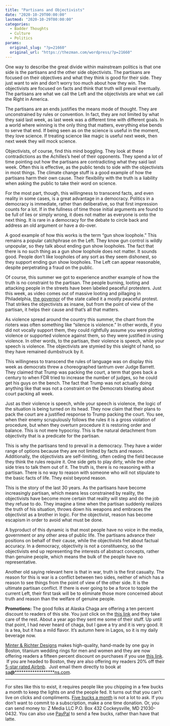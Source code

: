 ```yaml
---
title: "Partisans and Objectivists"
date: "2020-10-29T00:00:00"
lastmod: "2020-10-29T00:00:00"
categories:
  - Badder Thoughts
  - Culture
  - Politics
params:
  original_slug: "?p=21660"
  original_url: "https://thezman.com/wordpress/?p=21660"
---
```


One way to describe the great divide within mainstream politics is that
one side is the partisans and the other side objectivists. The partisans
are focused on their objectives and what they think is good for their
side. They just want to win and don’t worry too much about how they win.
The objectivists are focused on facts and think that truth will prevail
eventually. The partisans are what we call the Left and the objectivists
are what we call the Right in America.

The partisans are an ends justifies the means mode of thought. They are
unconstrained by rules or convention. In fact, they are not limited by
what they said last week, as last week was a different time with
different goals. In a world where winning is the only thing that
matters, everything else bends to serve that end. If being seen as on
the science is useful in the moment, they love science. If treating
science like magic is useful next week, then next week they will mock
science.

Objectivists, of course, find this mind boggling. They look at these
contradictions as the Achilles’s heel of their opponents. They spend a
lot of time pointing out how the partisans are contradicting what they
said last week. Often this is effective, as the public tends to side
with the objectivists in most things. The climate change stuff is a good
example of how the partisans harm their own cause. Their flexibility
with the truth is a liability when asking the public to take their word
on science.

For the most part, though, this willingness to transcend facts, and even
reality in some cases, is a great advantage in a democracy. Politics in
a democracy is immediate, rather than deliberative, so that first
impression counts for a lot. If in the fullness of time those initial
arguments are found to be full of lies or simply wrong, it does not
matter as everyone is onto the next thing. It is rare in a democracy for
the debate to circle back and address an old argument or have a do-over.

A good example of how this works is the term “gun show loophole.” This
remains a popular catchphrase on the Left. They know gun control is
wildly unpopular, so they talk about ending gun show loopholes. The fact
that there is no such thing as a gun show loophole does not matter. It
sounds good. People don’t like loopholes of any sort as they seem
dishonest, so they support ending gun show loopholes. The Left can
appear reasonable, despite perpetrating a fraud on the public.

Of course, this summer we got to experience another example of how the
truth is no constraint to the partisan. The people burning, looting and
attacking people in the streets have been labeled peaceful protesters.
Just this week, as video comes out of massive looting and pillaging in
Philadelphia, [the
governor](https://thepostmillennial.com/pennsylvania-governor-has-a-hope-that-philadelphia-riots-dont-escalate-into-anything-other-than-the-peaceful-protests)
of the state called it a mostly peaceful protest. That strikes the
objectivists as insane, but from the point of view of the partisan, it
helps their cause and that’s all that matters.

As violence spread around the country this summer, the chant from the
rioters was often something like “silence is violence.” In other words,
if you did not vocally support them, they could rightfully assume you
were plotting violence or supported violence against them, so they were
justified in using violence. In other words, to the partisan, their
violence is speech, while your speech is violence. The objectivists are
stymied by this sleight of hand, so they have remained dumbstruck by it.

This willingness to transcend the rules of language was on display this
week as democrats threw a choreographed tantrum over Judge Barrett. They
claimed that Trump was packing the court, a term that goes back a
century to when FDR tried to increase the number of judges, so he could
get his guys on the bench. The fact that Trump was not actually doing
anything like that was not a constraint on the Democrats bleating about
court packing all week.

Just as their violence is speech, while your speech is violence, the
logic of the situation is being turned on its head. They now claim that
their plans to pack the court are a justified response to Trump packing
the court. You see, when their enemy scrupulously follows the rules it
is a gross violation of procedure, but when they overturn procedure it
is restoring order and balance. This is not mere hypocrisy. This is the
natural detachment from objectivity that is a predicate for the
partisan.

This is why the partisans tend to prevail in a democracy. They have a
wider range of options because they are not limited by facts and reason.
Additionally, the objectivists are self-limiting, often ceding the field
because they think the rules require it. One side gets to play dirty,
while the other side tries to talk them out of it. The truth is, there
is no reasoning with a partisan. There is no way to reason with someone
who will not stipulate to the basic facts of life. They exist beyond
reason.

This is the story of the last 30 years. As the partisans have become
increasingly partisan, which means less constrained by reality, the
objectivists have become more certain that reality will step and do the
job they refuse to do. They imagine a time when the partisan suddenly
realizes the truth of his situation, throws down his weapons and
embraces the objectivist as a brother in logic. For the objectivist,
reason has become escapism in order to avoid what must be done.

A byproduct of this dynamic is that most people have no voice in the
media, government or any other area of public life. The partisans
advance their positions on behalf of their cause, while the objectivists
fret about factual accuracy. In a democracy, objectivity is not a
constituency, so the objectivists end up representing the interests of
abstract concepts, rather than genuine people, which means the bulk of
the people have no representative.

Another old saying relevant here is that in war, truth is the first
casualty. The reason for this is war is a conflict between two sides,
neither of which has a reason to see things from the point of view of
the other side. It is the ultimate partisan conflict. If there is ever
going to be a force to topple the current Left, their first task will be
to eliminate those more concerned about truth and reason than the
welfare of genuine people.

**Promotions:** The good folks at Alaska Chaga are offering a ten
percent discount to readers of this site. You just click on the
<a href="https://alaskachaga.us/discount/ZMAN" rel="noopener noreferrer"
target="_blank">this link</a> and they take care of the rest. About a
year ago they sent me some of their stuff. Up until that point, I had
never heard of chaga, but I gave a try and it is very good. It is a tea,
but it has a mild flavor. It’s autumn here in Lagos, so it is my daily
beverage now.

<a href="https://www.minterandrichterdesigns.com/"
rel="noreferrer nofollow noopener" target="_blank">Minter &amp; Richter
Designs</a> makes high-quality, hand-made by one guy in Boston, titanium
wedding rings for men and women and they are now offering readers a
fifteen percent discount on purchases if you use
<a href="https://www.minterandrichterdesigns.com/discount/ZMAN"
rel="noreferrer nofollow noopener" target="_blank">this link</a>. 
 <span class="highlight"><span class="colour"><span class="font"><span class="size">If
you are headed to Boston, they are also offering my readers 20% off
their <a
href="https://www.airbnb.com/users/7988017/listings?user_id=7988017&amp;s=3"
rel="noopener noreferrer" target="_blank">5-star rated Airbnb</a>.  Just
email them directly to book at
<a href="mailto:sa***@*********************ns.com"
data-original-string="jiHnPzL6ViD2Qf3kQoexbw==cb7L7ijZeywIMYUUp794p/y6THUnY83/4MSH/WNKScZZumEdRYkWHWbuwp9onsSg/u7"><span
class="apbct-email-encoder"
data-original-string="WgslULqed5N7yGchg38gNg==cb7o5KV1ls4h+Z0WLQcC6S4kMoYomT3snHBlyf1W6pW/CWD2OzbDJG1yzAy+Oo0rqIm"
title="This contact has been encoded by Anti-Spam by CleanTalk. Click to decode. To finish the decoding make sure that JavaScript is enabled in your browser.">sa<span
class="apbct-blur">***</span>@<span
class="apbct-blur">*********************</span>ns.com</span></a>.</span></span></span></span>

------------------------------------------------------------------------

For sites like this to exist, it requires people like you chipping in a
few bucks a month to keep the lights on and the people fed. It turns out
that you can’t live on clicks and compliments.
<a href="https://www.subscribestar.com/the-z-blog"
rel="noopener noreferrer" target="_blank">Five bucks a month</a> is not
a lot to ask. If you don’t want to commit to a subscription, make a one
time donation. Or, you can send money to: Z Media LLC P.O. Box 432
Cockeysville, MD 21030-0432. You can also use <a
href="https://www.paypal.com/cgi-bin/webscr?cmd=_s-xclick&amp;hosted_button_id=UDAS2Q8JYA6CN&amp;source=url"
rel="noopener noreferrer" target="_blank">PayPal</a> to send a few
bucks, rather than have that latte.

